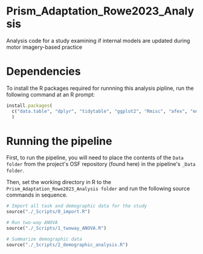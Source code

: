 # Prism_Adaptation_Rowe2023_Analysis
Analysis code for a study examining if internal models are updated during motor imagery-based practice

# Dependencies

To install the R packages required for runnning this analysis pipline, run the following command at an R prompt: 

```ruby
install.packages(
  c("data.table", "dplyr", "tidytable", "ggplot2", "Rmisc", "afex", "emmeans", "performance")
  )
```

# Running the pipeline

First, to run the pipeline, you will need to place the contents of the ```Data folder``` from the project's OSF repository (found here) in the pipeline's ```_Data folder```. 

Then, set the working directory in R to the ```Prism_Adaptation_Rowe2023_Analysis folder``` and run the following source commands in sequence.

```ruby
# Import all task and demographic data for the study
source("./_Scripts/0_import.R")

# Run two-way ANOVA
source("./_Scripts/1_twoway_ANOVA.R")

# Summarize demographic data
source("./_Scripts/2_demographic_analysis.R")
```
